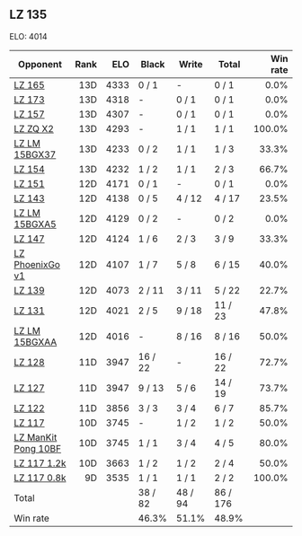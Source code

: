## LZ 135 ##

ELO: 4014

Opponent | Rank | ELO | Black | Write | Total | Win rate
---------|-----:|----:|-------|-------|-------|-------:
[LZ 165](LZ%20165.md) | 13D | 4333 | 0 / 1 | - | 0 / 1 | 0.0%
[LZ 173](LZ%20173.md) | 13D | 4318 | - | 0 / 1 | 0 / 1 | 0.0%
[LZ 157](LZ%20157.md) | 13D | 4307 | - | 0 / 1 | 0 / 1 | 0.0%
[LZ ZQ X2](LZ%20ZQ%20X2.md) | 13D | 4293 | - | 1 / 1 | 1 / 1 | 100.0%
[LZ LM 15BGX37](LZ%20LM%2015BGX37.md) | 13D | 4233 | 0 / 2 | 1 / 1 | 1 / 3 | 33.3%
[LZ 154](LZ%20154.md) | 13D | 4232 | 1 / 2 | 1 / 1 | 2 / 3 | 66.7%
[LZ 151](LZ%20151.md) | 12D | 4171 | 0 / 1 | - | 0 / 1 | 0.0%
[LZ 143](LZ%20143.md) | 12D | 4138 | 0 / 5 | 4 / 12 | 4 / 17 | 23.5%
[LZ LM 15BGXA5](LZ%20LM%2015BGXA5.md) | 12D | 4129 | 0 / 2 | - | 0 / 2 | 0.0%
[LZ 147](LZ%20147.md) | 12D | 4124 | 1 / 6 | 2 / 3 | 3 / 9 | 33.3%
[LZ PhoenixGo v1](LZ%20PhoenixGo%20v1.md) | 12D | 4107 | 1 / 7 | 5 / 8 | 6 / 15 | 40.0%
[LZ 139](LZ%20139.md) | 12D | 4073 | 2 / 11 | 3 / 11 | 5 / 22 | 22.7%
[LZ 131](LZ%20131.md) | 12D | 4021 | 2 / 5 | 9 / 18 | 11 / 23 | 47.8%
[LZ LM 15BGXAA](LZ%20LM%2015BGXAA.md) | 12D | 4016 | - | 8 / 16 | 8 / 16 | 50.0%
[LZ 128](LZ%20128.md) | 11D | 3947 | 16 / 22 | - | 16 / 22 | 72.7%
[LZ 127](LZ%20127.md) | 11D | 3947 | 9 / 13 | 5 / 6 | 14 / 19 | 73.7%
[LZ 122](LZ%20122.md) | 11D | 3856 | 3 / 3 | 3 / 4 | 6 / 7 | 85.7%
[LZ 117](LZ%20117.md) | 10D | 3745 | - | 1 / 2 | 1 / 2 | 50.0%
[LZ ManKit Pong 10BF](LZ%20ManKit%20Pong%2010BF.md) | 10D | 3745 | 1 / 1 | 3 / 4 | 4 / 5 | 80.0%
[LZ 117 1.2k](LZ%20117%201.2k.md) | 10D | 3663 | 1 / 2 | 1 / 2 | 2 / 4 | 50.0%
[LZ 117 0.8k](LZ%20117%200.8k.md) | 9D | 3535 | 1 / 1 | 1 / 1 | 2 / 2 | 100.0%
Total | | | 38 / 82 | 48 / 94 | 86 / 176 | 
Win rate| | | 46.3% | 51.1% | 48.9% | 
